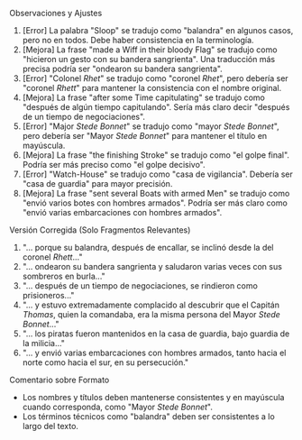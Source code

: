 Observaciones y Ajustes

1. [Error] La palabra "Sloop" se tradujo como "balandra" en algunos casos, pero no en todos. Debe haber consistencia en la terminología.
2. [Mejora] La frase "made a Wiff in their bloody Flag" se tradujo como "hicieron un gesto con su bandera sangrienta". Una traducción más precisa podría ser "ondearon su bandera sangrienta".
3. [Error] "Colonel _Rhet_" se tradujo como "coronel *Rhet*", pero debería ser "coronel *Rhett*" para mantener la consistencia con el nombre original.
4. [Mejora] La frase "after some Time capitulating" se tradujo como "después de algún tiempo capitulando". Sería más claro decir "después de un tiempo de negociaciones".
5. [Error] "Major _Stede Bonnet_" se tradujo como "mayor *Stede Bonnet*", pero debería ser "Mayor *Stede Bonnet*" para mantener el título en mayúscula.
6. [Mejora] La frase "the finishing Stroke" se tradujo como "el golpe final". Podría ser más preciso como "el golpe decisivo".
7. [Error] "Watch-House" se tradujo como "casa de vigilancia". Debería ser "casa de guardia" para mayor precisión.
8. [Mejora] La frase "sent several Boats with armed Men" se tradujo como "envió varios botes con hombres armados". Podría ser más claro como "envió varias embarcaciones con hombres armados".

Versión Corregida (Solo Fragmentos Relevantes)

1. "... porque su balandra, después de encallar, se inclinó desde la del coronel *Rhett*..."
2. "... ondearon su bandera sangrienta y saludaron varias veces con sus sombreros en burla..."
3. "... después de un tiempo de negociaciones, se rindieron como prisioneros..."
4. "... y estuvo extremadamente complacido al descubrir que el Capitán *Thomas*, quien la comandaba, era la misma persona del Mayor *Stede Bonnet*..."
5. "... los piratas fueron mantenidos en la casa de guardia, bajo guardia de la milicia..."
6. "... y envió varias embarcaciones con hombres armados, tanto hacia el norte como hacia el sur, en su persecución."

Comentario sobre Formato

- Los nombres y títulos deben mantenerse consistentes y en mayúscula cuando corresponda, como "Mayor *Stede Bonnet*".
- Los términos técnicos como "balandra" deben ser consistentes a lo largo del texto.